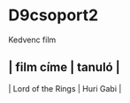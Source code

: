 # D9csoport2

Kedvenc film

| film címe | tanuló |
----------------------
| Lord of the Rings | Huri Gabi |